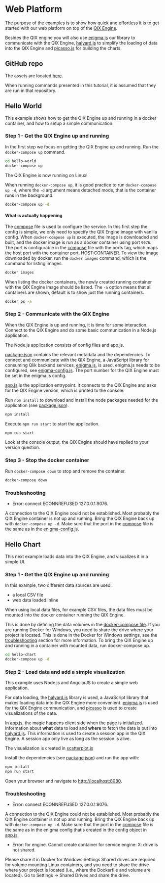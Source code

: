 # Web Platform

The purpose of the examples is to show how quick and effortless it is to get started with our web platform
on top of the [QIX Engine](../documentation/services/qix-engine.md).

Besides the QIX engine you will also use [enigma.js](https://github.com/qlik-oss/enigma.js)
our library to communicate with the QIX Engine,
[halyard.js](https://github.com/qlik-oss/halyard.js) to simplify the loading of data into the QIX Engine
and [picasso.js](https://github.com/qlik-ea/picasso.js) for building the charts.

## GitHub repo

The assets are located [here](https://github.com/qlik-ea/getting-started-with-web-platform).

When running commands presented in this tutorial, it is assumed that they are run in that repository.

## Hello World

This example shows how to get the QIX Engine up and running in a docker container, and
how to setup a simple communication.

### Step 1 - Get the QIX Engine up and running

In the first step we focus on getting the QIX Engine up and running. Run the `docker-compose up` command.

```bash
cd hello-world
docker-compose up
```

The QIX Engine is now running on Linux!

When running `docker-compose up`, it is good practice to run `docker-compose up -d`, where
the `-d` argument means detached mode, that is the container runs in the background.

```bash
docker-compose up -d
```

#### What is actually happening

The [compose](https://github.com/qlik-ea/getting-started-with-web-platform/blob/master/hello-world/docker-compose.yml)
file is used to configure the service. In this first step the config is simple,
we only need to specify the QIX Engine image with vanilla config. When `docker-compose up` is executed,
the image is downloaded and built, and the docker image is run as a docker container using port `9076`. The port
is configurable in the [compose](https://github.com/qlik-ea/getting-started-with-web-platform/blob/master/hello-world/docker-compose.yml)
file with the ports tag, which maps the host port with the container port, HOST:CONTAINER.
To view the image downloaded by docker, run the `docker images` command, which is the command for listing images.

```bash
docker images
```

When listing the docker containers, the newly created running container with the QIX Engine image should be listed.
The `-a` option means that all containers are shown, default is to show just the running containers.

```bash
docker ps -a
```

### Step 2 - Communicate with the QIX Engine

When the QIX Engine is up and running, it is time for some interaction. Connect to the QIX Engine
and do some basic communication in a Node.js application.

The Node.js application consists of config files and app.js.

[package.json](https://github.com/qlik-ea/getting-started-with-web-platform/blob/master/hello-world/package.json)
contains the relevant metadata and the dependencies. To connect and communicate with the QIX Engine,
a JavaScript library for consuming Qlik backend services, [enigma.js](https://github.com/qlik-oss/enigma.js), is used.
enigma.js needs to be configured, see [enigma-config.js](https://github.com/qlik-ea/getting-started-with-web-platform/blob/master/hello-world/enigma-config.js).
The port number for the QIX Engine must be set in the enigma.js config.

[app.js](https://github.com/qlik-ea/getting-started-with-web-platform/blob/master/hello-world/app.js)
is the application entrypoint. It connects to the QIX Engine and asks for the QIX Engine version,
which is printed to the console.

Run `npm install` to download and install the node packages needed for the application (see [package.json](https://github.com/qlik-ea/getting-started-with-web-platform/blob/master/hello-world/package.json)).

```bash
npm install
```

Execute `npm run start` to start the application.

```bash
npm run start
```

Look at the console output, the QIX Engine should have replied to your version question.

### Step 3 - Stop the docker container

Run `docker-compose down` to stop and remove the container.

```bash
docker-compose down
```

### Troubleshooting

- Error: connect ECONNREFUSED 127.0.0.1:9076.

A connection to the QIX Engine could not be established. Most probably the QIX Engine container is not
up and running. Bring the QIX Engine back up with `docker-compose up -d`.
Make sure that the port in the [compose](https://github.com/qlik-ea/getting-started-with-web-platform/blob/master/hello-world/docker-compose.yml)
file is the same as in the [enigma-config.js](https://github.com/qlik-ea/getting-started-with-web-platform/blob/master/hello-world/enigma-config.js).

## Hello Chart

This next example loads data into the QIX Engine, and visualizes it in a simple UI.

### Step 1 - Get the QIX Engine up and running

In this example, two different data sources are used:

- a local CSV file
- web data loaded inline

When using local data files, for example CSV files,
the data files must be mounted into the docker container running the QIX Engine.

This is done by defining the data volumes in the [docker-compose file](https://github.com/qlik-ea/getting-started-with-web-platform/blob/master/hello-chart/docker-compose.yml).
If you are running Docker for Windows, you need to share the drive where your project is located.
This is done in the Docker for Windows settings, see the [troubleshooting](#troubleshooting) section for more information.
To bring the QIX Engine up and running in a container with mounted data, run docker-compose up.

```bash
cd hello-chart
docker-compose up -d
```

### Step 2 - Load data and add a simple visualization

This example uses Node.js and AngularJS to create a simple web application.

For data loading, the [halyard.js](https://github.com/qlik-oss/halyard.js) library is used,
a JavaScript library that makes loading data into the QIX Engine more convenient.
[enigma.js](https://github.com/qlik-oss/enigma.js) is used for the QIX Engine communication, and
[picasso](https://github.com/qlik-trial/picasso.js) is used to create visualizations of the data.

In [app.js](https://github.com/qlik-ea/getting-started-with-web-platform/blob/master/hello-chart/src/app.js),
the magic happens client side when the page is initialized.
Information about __what__ data to load and __where__ to fetch the data is put into [halyard.js](https://github.com/qlik-oss/halyard.js).
This information is used to create a session app in the QIX Engine. A session app only live as long as the session is alive.

The visualization is created in [scatterplot.js](https://github.com/qlik-ea/getting-started-with-web-platform/blob/master/hello-chart/src/scatterplot.js)

Install the dependencies (see [package.json](https://github.com/qlik-ea/getting-started-with-web-platform/blob/master/hello-chart/package.json))
and run the app with:

```bash
npm install
npm run start
```

Open your browser and navigate to [http://localhost:8080](http://localhost:8080).

### Troubleshooting

- Error: connect ECONNREFUSED 127.0.0.1:9076.

A connection to the QIX Engine could not be established. Most probably the QIX Engine container is not
up and running. Bring the QIX Engine back up with `docker-compose up -d`.
Make sure that the port in the [compose](https://github.com/qlik-ea/getting-started-with-web-platform/blob/master/hello-chart/docker-compose.yml)
file is the same as in the enigma config thatis created in the config object in [app.js](https://github.com/qlik-ea/getting-started-with-web-platform/blob/master/hello-chart/src/app.js).

- Error: for engine. Cannot create container for service engine: X: drive is not shared.

Please share it in Docker for Windows Settings
Shared drives are required for volume mounting Linux containers, and you need to share the drive where your project is
located (i.e., where the Dockerfile and volume are located). Go to Settings -> Shared Drives and share the drive.
